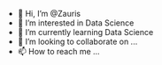 - 👋 Hi, I’m @Zauris
- 👀 I’m interested in Data Science
- 🌱 I’m currently learning Data Science
- 💞️ I’m looking to collaborate on ...
- 📫 How to reach me ...

<!---
Zauris/Zauris is a ✨ special ✨ repository because its `README.md` (this file) appears on your GitHub profile.
You can click the Preview link to take a look at your changes.
--->
